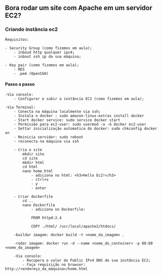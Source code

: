 ## Bora rodar um site com Apache em um servidor EC2?

### Criando instância ec2

    Requisitos:

    - Security Group (como fizemos em aula);
        - inboud http qualquer ipv4;
        - inbout ssh ip da sua máquina;
        
    - Key pair (como fizemos em aula);
        - RES
        - .pem (OpenSSH)

#### Passo a passo
    -Via console:
        - Configurar e subir a instância EC2 (como fizemos em aula);

    -Via Terminal:
        - Conecta na máquina localmente via ssh;
        - Instala o docker : sudo amazon-linux-extras install docker
        - Start docker service: sudo service docker start
        - Permissão para ec2-user: sudo usermod -a -G docker ec2-user
        - Settar inicialização automatica do docker: sudo chkconfig docker on
        - Reinicia servidor: sudo reboot
        - reconecta na máquina via ssh

        - Cria o site
            mkdir site
            cd site
            mkdir html
            cd html
            nano home.html
                - adiciona no html: <h3>Hello Ec2!</h3>
                - ctrl+x
                - y
                - enter

        - Criar dockerfile
            cd ..
            nano Dockerfile
                - adiciona no Dockerfile:

                FROM httpd:2.4

                COPY ./html/ /usr/local/apache2/htdocs/

        -buildar imagem: docker build -t <nome_da_imagem> .

        -rodar imagem: docker run -d --name <nome_do_conteiner> -p 80:80 <nome_da_imagem>

        -Via console:
            - Recupera o valor do Public IPv4 DNS de sua instância EC2;
            - Faça requisição no browser: http://<endereço_da_máquina>/home.html